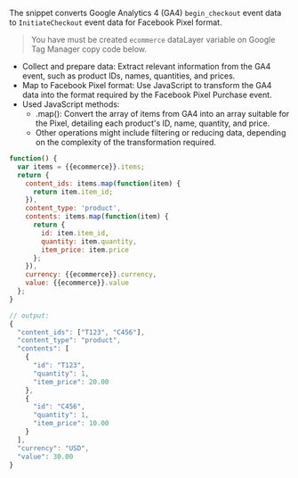 The snippet converts Google Analytics 4 (GA4) `begin_checkout` event data to `InitiateCheckout` event data for Facebook Pixel format.

> You have must be created `ecommerce` dataLayer variable on Google Tag Manager copy code below.

- Collect and prepare data: Extract relevant information from the GA4 event, such as product IDs, names, quantities, and prices.
- Map to Facebook Pixel format: Use JavaScript to transform the GA4 data into the format required by the Facebook Pixel Purchase event.
- Used JavaScript methods:
  - .map(): Convert the array of items from GA4 into an array suitable for the Pixel, detailing each product's ID, name, quantity, and price.
  - Other operations might include filtering or reducing data, depending on the complexity of the transformation required.

```js
function() {
  var items = {{ecommerce}}.items;
  return {
    content_ids: items.map(function(item) {
      return item.item_id;
    }),
    content_type: 'product',
    contents: items.map(function(item) {
      return {
        id: item.item_id,
        quantity: item.quantity,
        item_price: item.price
      };
    }),
    currency: {{ecommerce}}.currency,
    value: {{ecommerce}}.value
  };
}
```

```js
// output:
{
  "content_ids": ["T123", "C456"],
  "content_type": "product",
  "contents": [
    {
      "id": "T123",
      "quantity": 1,
      "item_price": 20.00
    },
    {
      "id": "C456",
      "quantity": 1,
      "item_price": 10.00
    }
  ],
  "currency": "USD",
  "value": 30.00
}
```
